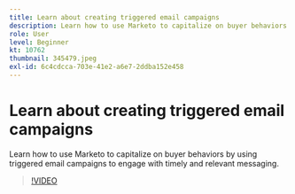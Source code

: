 ```yaml
---
title: Learn about creating triggered email campaigns
description: Learn how to use Marketo to capitalize on buyer behaviors by using triggered email campaigns to engage with timely and relevant messaging.
role: User
level: Beginner
kt: 10762
thumbnail: 345479.jpeg
exl-id: 6c4cdcca-703e-41e2-a6e7-2ddba152e458
---
```

# Learn about creating triggered email campaigns

Learn how to use Marketo to capitalize on buyer behaviors by using triggered email campaigns to engage with timely and relevant messaging.

>[!VIDEO](https://video.tv.adobe.com/v/345479/?quality=12&learn=on)
